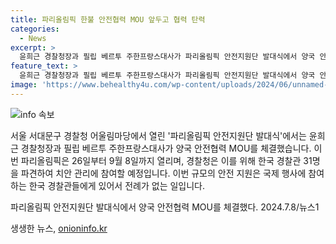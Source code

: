 ```yaml
---
title: 파리올림픽 한불 안전협력 MOU 앞두고 협력 탄력
categories:
  - News
excerpt: >
  윤희근 경찰청장과 필립 베르투 주한프랑스대사가 파리올림픽 안전지원단 발대식에서 양국 안전협력 MOU를 체결했다. 파리올림픽·패럴림픽 기간에 한국 경찰관 31명을 파견하여 국제행사의 치안을 책임지게 되며, 이는 한국 경찰에게 처음으로 이뤄지는 일이다.
feature_text: >
  윤희근 경찰청장과 필립 베르투 주한프랑스대사가 파리올림픽 안전지원단 발대식에서 양국 안전협력 MOU를 체결했다. 파리올림픽·패럴림픽 기간에 한국 경찰관 31명을 파견하여 국제행사의 치안을 책임지게 되며, 이는 한국 경찰에게 처음으로 이뤄지는 일이다.
image: 'https://www.behealthy4u.com/wp-content/uploads/2024/06/unnamed-file.png'
---
```


<p><img src="https://www.behealthy4u.com/wp-content/uploads/2024/06/unnamed-file.png" alt="info 속보" /></p>

<p>서울 서대문구 경찰청 어울림마당에서 열린 '파리올림픽 안전지원단 발대식'에서는 윤희근 경찰청장과 필립 베르투 주한프랑스대사가 양국 안전협력 MOU를 체결했습니다. 이번 파리올림픽은 26일부터 9월 8일까지 열리며, 경찰청은 이를 위해 한국 경찰관 31명을 파견하여 치안 관리에 참여할 예정입니다. 이번 규모의 안전 지원은 국제 행사에 참여하는 한국 경찰관들에게 있어서 전례가 없는 일입니다.</p>

<p>파리올림픽 안전지원단 발대식에서 양국 안전협력 MOU를 체결했다.
2024.7.8/뉴스1</p>
생생한 뉴스, <a href="https://onioninfo.kr" rel="dofollow">onioninfo.kr</a>


